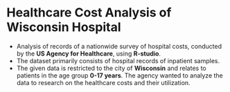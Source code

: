 # Healthcare Cost Analysis of Wisconsin Hospital
  * Analysis of records of a nationwide survey of hospital costs, conducted by the **US Agency for Healthcare**, using
  **R-studio**.
  * The dataset primarily consists of hospital records of inpatient samples.
  * The given data is restricted to the city of **Wisconsin** and relates to patients in the age group **0-17 years**. The agency wanted to analyze the data to research on the healthcare costs and their utilization.

